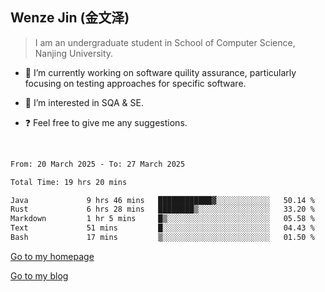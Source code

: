 ## Wenze Jin (金文泽)

> I am an undergraduate student in School of Computer Science, Nanjing University.

- 🔭 I’m currently working on software quility assurance, particularly focusing on testing approaches for specific software.
  
- 🌱 I’m interested in SQA & SE.
  
- ❓ Feel free to give me any suggestions.  

<br>  

<!--START_SECTION:waka-->

```txt
From: 20 March 2025 - To: 27 March 2025

Total Time: 19 hrs 20 mins

Java             9 hrs 46 mins   ████████████▓░░░░░░░░░░░░   50.14 %
Rust             6 hrs 28 mins   ████████▒░░░░░░░░░░░░░░░░   33.20 %
Markdown         1 hr 5 mins     █▒░░░░░░░░░░░░░░░░░░░░░░░   05.58 %
Text             51 mins         █░░░░░░░░░░░░░░░░░░░░░░░░   04.43 %
Bash             17 mins         ▒░░░░░░░░░░░░░░░░░░░░░░░░   01.50 %
```

<!--END_SECTION:waka-->

[Go to my homepage](https://wenzejin.github.io)

[Go to my blog](https://wenzejin.notion.site/Wenze-Jin-s-Blog-1635e9fa7b6d80b3adcedfacc74aa717?pvs=4)

